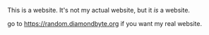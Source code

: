 This is a website. It's not my actual website, but it *is* a website.

go to https://random.diamondbyte.org if you want my real website.